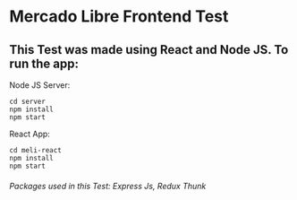# Mercado Libre Frontend Test
## This Test was made using React and Node JS. To run the app:
Node JS Server:
```
cd server
npm install
npm start
```
React App:
```
cd meli-react
npm install
npm start
```
###### Packages used in this Test: Express Js, Redux Thunk

